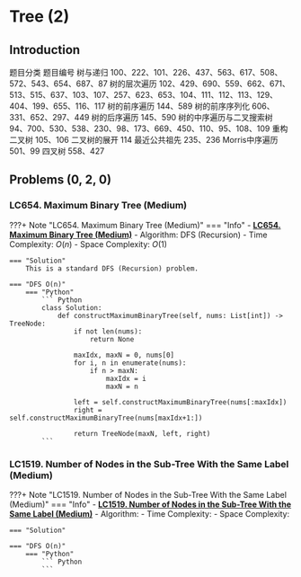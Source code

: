 # Tree (2)

## Introduction

题目分类	题目编号
树与递归	100、222、101、226、437、563、617、508、572、543、654、687、87
树的层次遍历	102、429、690、559、662、671、513、515、637、103、107、257、623、653、104、111、112、113、129、404、199、655、116、117
树的前序遍历	144、589
树的前序序列化	606、331、652、297、449
树的后序遍历	145、590
树的中序遍历与二叉搜索树	94、700、530、538、230、98、173、669、450、110、95、108、109
重构二叉树	105、106
二叉树的展开	114
最近公共祖先	235、236
Morris中序遍历	501、99
四叉树	558、427

## Problems (0, 2, 0)
### LC654. Maximum Binary Tree (Medium)
???+ Note "LC654. Maximum Binary Tree (Medium)"
    === "Info"
        - **<a href="https://leetcode-cn.com/problems/maximum-binary-tree/" target="_blank">LC654. Maximum Binary Tree (Medium)</a>**
        - Algorithm: DFS (Recursion)
        - Time Complexity: $O(n)$
        - Space Complexity: $O(1)$
    
    === "Solution"
        This is a standard DFS (Recursion) problem.

    === "DFS O(n)"
        === "Python"
            ``` Python
            class Solution:
                def constructMaximumBinaryTree(self, nums: List[int]) -> TreeNode:
                    if not len(nums):
                        return None
                    
                    maxIdx, maxN = 0, nums[0]
                    for i, n in enumerate(nums):
                        if n > maxN:
                            maxIdx = i
                            maxN = n

                    left = self.constructMaximumBinaryTree(nums[:maxIdx])
                    right = self.constructMaximumBinaryTree(nums[maxIdx+1:])

                    return TreeNode(maxN, left, right)
            ```        

### LC1519. Number of Nodes in the Sub-Tree With the Same Label (Medium)
???+ Note "LC1519. Number of Nodes in the Sub-Tree With the Same Label (Medium)"
    === "Info"
        - **<a href="https://leetcode-cn.com/problems/number-of-nodes-in-the-sub-tree-with-the-same-label/" target="_blank">LC1519. Number of Nodes in the Sub-Tree With the Same Label (Medium)</a>**
        - Algorithm: 
        - Time Complexity: 
        - Space Complexity: 
    
    === "Solution"        

    === "DFS O(n)"
        === "Python"
            ``` Python            
            ``` 